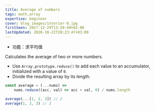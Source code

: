 ```yaml
---
title: Average of numbers
tags: math,array
expertise: beginner
cover: blog_images/interior-8.jpg
firstSeen: 2017-12-29T13:29:49+02:00
lastUpdated: 2020-10-22T20:23:47+03:00
---
```


-   功能：求平均值

Calculates the average of two or more numbers.

-   Use `Array.prototype.reduce()` to add each value to an accumulator, initialized with a value of `0`.
-   Divide the resulting array by its length.

```js
const average = (...nums) =>
	nums.reduce((acc, val) => acc + val, 0) / nums.length
```

```js
average(...[1, 2, 3]) // 2
average(1, 2, 3) // 2
```
